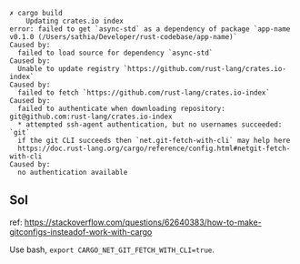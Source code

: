 ```
✗ cargo build
    Updating crates.io index
error: failed to get `async-std` as a dependency of package `app-name v0.1.0 (/Users/sathia/Developer/rust-codebase/app-name)`
Caused by:
  failed to load source for dependency `async-std`
Caused by:
  Unable to update registry `https://github.com/rust-lang/crates.io-index`
Caused by:
  failed to fetch `https://github.com/rust-lang/crates.io-index`
Caused by:
  failed to authenticate when downloading repository: git@github.com:rust-lang/crates.io-index
  * attempted ssh-agent authentication, but no usernames succeeded: `git`
  if the git CLI succeeds then `net.git-fetch-with-cli` may help here
  https://doc.rust-lang.org/cargo/reference/config.html#netgit-fetch-with-cli
Caused by:
  no authentication available
```

## Sol

ref: https://stackoverflow.com/questions/62640383/how-to-make-gitconfigs-insteadof-work-with-cargo

Use bash, `export CARGO_NET_GIT_FETCH_WITH_CLI=true`.

